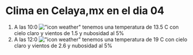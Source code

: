# Clima en Celaya,mx en el dia 04

1. A las 10:0 !["icon weather"](http://openweathermap.org/img/w/01d.png) tenemos una temperatura de 13.5 C con cielo claro y  vientos de 1.5 y nubosidad al 5%
1. A las 12:0 !["icon weather"](http://openweathermap.org/img/w/01d.png) tenemos una temperatura de 19 C con cielo claro y  vientos de 2.6 y nubosidad al 5%
